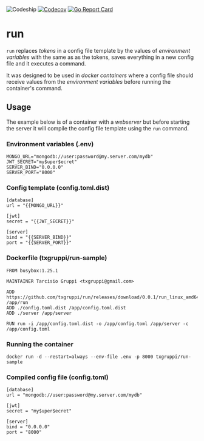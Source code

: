 ![Codeship](https://img.shields.io/codeship/87164220-a2e7-0134-2faa-0a9a91773973.svg?style=flat-square)
[![Codecov](https://img.shields.io/codecov/c/github/txgruppi/run.svg?style=flat-square)](https://codecov.io/github/txgruppi/run)
[![Go Report Card](https://img.shields.io/badge/go_report-A+-brightgreen.svg?style=flat-square)](https://goreportcard.com/report/github.com/txgruppi/run)

# run

`run` replaces *tokens* in a config file template by the values of *environment variables* with the same as as the tokens, saves everything in a new config file and it executes a command.

It was designed to be used in *docker containers* where a config file should receive values from the *environment variables* before running the container's command.

## Usage

The example below is of a container with a *webserver* but before starting the server it will compile the config file template using the `run` command.

### Environment variables (.env)

```
MONGO_URL="mongodb://user:password@my.server.com/mydb"
JWT_SECRET="my$uper$ecret"
SERVER_BIND="0.0.0.0"
SERVER_PORT="8000"
```

### Config template (config.toml.dist)

```
[database]
url = "{{MONGO_URL}}"

[jwt]
secret = "{{JWT_SECRET}}"

[server]
bind = "{{SERVER_BIND}}"
port = "{{SERVER_PORT}}"
```

### Dockerfile (txgruppi/run-sample)

```
FROM busybox:1.25.1

MAINTAINER Tarcisio Gruppi <txgruppi@gmail.com>

ADD https://github.com/txgruppi/run/releases/download/0.0.1/run_linux_amd64 /app/run
ADD ./config.toml.dist /app/config.toml.dist
ADD ./server /app/server

RUN run -i /app/config.toml.dist -o /app/config.toml /app/server -c /app/config.toml
```

### Running the container

```
docker run -d --restart=always --env-file .env -p 8000 txgruppi/run-sample
```

### Compiled config file (config.toml)

```
[database]
url = "mongodb://user:password@my.server.com/mydb"

[jwt]
secret = "my$uper$ecret"

[server]
bind = "0.0.0.0"
port = "8000"
```
